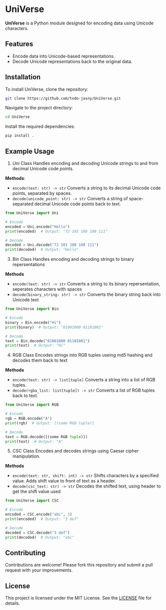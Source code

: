 
# UniVerse

**UniVerse** is a Python module designed for encoding data using Unicode characters.

## Features

- Encode data into Unicode-based representations.
- Decode Unicode representations back to the original data.

## Installation

To install UniVerse, clone the repository:

```bash
git clone https://github.com/todo-jasny/UniVerse.git
```

Navigate to the project directory:

```bash
cd UniVerse
```

Install the required dependencies:

```bash
pip install .
```

## Example Usage

1. Uni Class
   Handles encoding and decoding Unicode strings to and from decimal Unicode code points.
   
**Methods**:
   * `encode(text: str) -> str`
     Converts a string to its decimal Unicode code points, separated by spaces.
   * `decode(unicode_point: str) -> str`
     Converts a string of space-separated decimal Unicode code points back to text.

```python
from UniVerse import Uni

# Encode
encoded = Uni.encode("Hello")
print(encoded)  # Output: "72 101 108 108 111"

# Decode
decoded = Uni.decode("72 101 108 108 111")
print(decoded)  # Output: "Hello"
```

3. Bin Class
   Handles encoding and decoding strings to binary repersentations
   
**Methods**
   * `encode(text: str) -> str`
     Converts a string to its binary repersentation, seperates characters with spaces
   * `decode(binary_string: str) -> str`
     Converts the binary string back into Unicode text

```python
from UniVerse import Bin

# Encode
binary = Bin.encode("Hi")
print(binary)  # Output: "01001000 01101001"

# Decode
text = Bin.decode("01001000 01101001")
print(text)  # Output: "Hi"
```

4. RGB Class
   Encodes strings into RGB tuples useing md5 hashing and decodes them back to text
   
**Methods**
   * `encode(text: str) -> list[tuple]`
     Converts a string into a list of RGB tuples.
   * `decode(rgba_list: list[tuple]) -> str`
     Converts a list of RGB tuples back to text.

```python
from UniVerse import RGB

# Encode
rgb = RGB.encode("A")
print(rgb)  # Output: [(some RGB tuple)]

# Decode
text = RGB.decode([(some RGB tuple)])
print(text)  # Output: "A"
```

5. CSC Class
Encodes and decodes strings using Caesar cipher manipulation.

**Methods**
  * `encode(text: str, shift: int) -> str`
   Shifts characters by a specified value. Adds shift value to front of text as a header.
  * `decode(csc_text: str) -> str`
  Decodes the shifted text, using header to get the shift value used

```python
from UniVerse import CSC

# Encode
encoded = CSC.encode("abc", 3)
print(encoded)  # Output: "3 def"

# Decode
decoded = CSC.decode("3 def")
print(decoded)  # Output: "abc"

```


## Contributing

Contributions are welcome! Please fork this repository and submit a pull request with your improvements.

## License

This project is licensed under the MIT License. See the [LICENSE](LICENSE) file for details.
